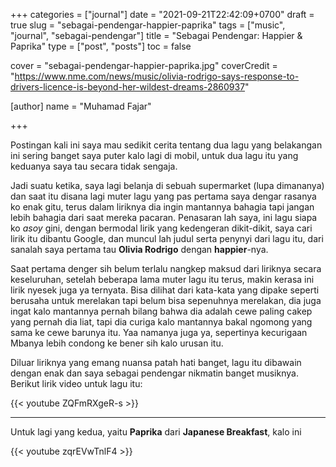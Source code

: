 +++
categories = ["journal"]
date = "2021-09-21T22:42:09+0700"
draft = true
slug = "sebagai-pendengar-happier-paprika"
tags = ["music", "journal", "sebagai-pendengar"]
title = "Sebagai Pendengar: Happier & Paprika"
type = ["post", "posts"]
toc = false

cover = "sebagai-pendengar-happier-paprika.jpg"
coverCredit = "https://www.nme.com/news/music/olivia-rodrigo-says-response-to-drivers-licence-is-beyond-her-wildest-dreams-2860937"

[author]
  name = "Muhamad Fajar"

+++

Postingan kali ini saya mau sedikit cerita tentang dua lagu yang belakangan ini sering banget saya puter kalo lagi di mobil, untuk dua lagu itu yang keduanya saya tau secara tidak sengaja.

Jadi suatu ketika, saya lagi belanja di sebuah supermarket (lupa dimananya) dan saat itu disana lagi muter lagu yang pas pertama saya dengar rasanya ko enak gitu, terus dalam liriknya dia ingin mantannya bahagia tapi jangan lebih bahagia dari saat mereka pacaran. Penasaran lah saya, ini lagu siapa ko _asoy_ gini, dengan bermodal lirik yang kedengeran dikit-dikit, saya cari lirik itu dibantu Google, dan muncul lah judul serta penynyi dari lagu itu, dari sanalah saya pertama tau **Olivia Rodrigo** dengan **happier**-nya.

Saat pertama denger sih belum terlalu nangkep maksud dari liriknya secara keseluruhan, setelah beberapa lama muter lagu itu terus, makin kerasa ini lirik nyesek juga ya ternyata. Bisa dilihat dari kata-kata yang dipake seperti berusaha untuk merelakan tapi belum bisa sepenuhnya merelakan, dia juga ingat kalo mantannya pernah bilang bahwa dia adalah cewe paling cakep yang pernah dia liat, tapi dia curiga kalo mantannya bakal ngomong yang sama ke cewe barunya itu. Yaa namanya juga ya, sepertinya kecurigaan Mbanya lebih condong ke bener sih kalo urusan itu.

Diluar liriknya yang emang nuansa patah hati banget, lagu itu dibawain dengan enak dan saya sebagai pendengar nikmatin banget musiknya. Berikut lirik video untuk lagu itu:

{{< youtube ZQFmRXgeR-s >}}

---

Untuk lagi yang kedua, yaitu **Paprika** dari **Japanese Breakfast**, kalo ini

{{< youtube zqrEVwTnlF4 >}}
